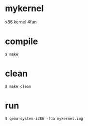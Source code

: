 # mykernel
x86 kernel 4fun

# compile
~~~
$ make
~~~

# clean
~~~
$ make clean
~~~

# run
~~~
$ qemu-system-i386 -fda mykernel.img
~~~
